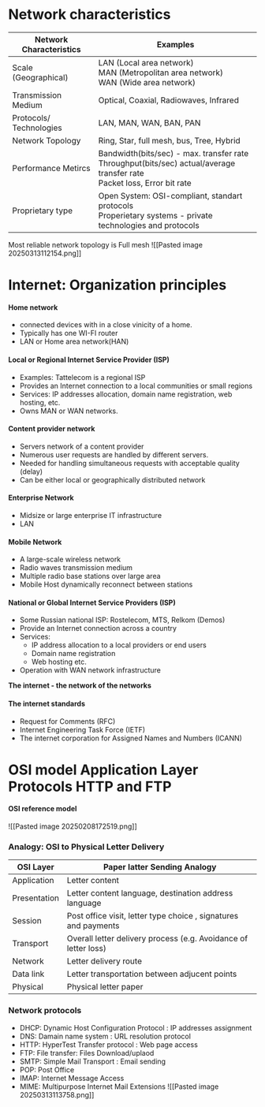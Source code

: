 # Network characteristics 

| Network Characteristics | Examples                                                                                                                     |
| ----------------------- | ---------------------------------------------------------------------------------------------------------------------------- |
| Scale (Geographical)    | LAN (Local area network)<br>MAN (Metropolitan area network)<br>WAN (Wide area network)                                       |
| Transmission Medium     | Optical, Coaxial, Radiowaves, Infrared                                                                                       |
| Protocols/ Technologies | LAN, MAN, WAN, BAN, PAN                                                                                                      |
| Network Topology        | Ring, Star, full mesh, bus, Tree, Hybrid                                                                                     |
| Performance Metircs     | Bandwidth(bits/sec) - max. transfer rate<br>Throughput(bits/sec) actual/average transfer rate<br>Packet loss, Error bit rate |
| Proprietary type        | Open System: OSI-compliant, standart protocols<br>Properietary systems - private technologies and protocols                  |
Most reliable network topology is Full mesh
![[Pasted image 20250313112154.png]]
# Internet: Organization principles 
#### Home network
- connected devices with in a close vinicity of a home.
- Typically has one WI-FI router
- LAN or Home area network(HAN)
#### Local or Regional Internet Service Provider (ISP)
- Examples: Tattelecom is a regional ISP
- Provides an Internet connection to a local communities or small regions 
- Services: IP addresses allocation, domain name registration, web hosting, etc. 
- Owns MAN or WAN networks.
#### Content provider network
- Servers network of a content provider 
- Numerous user requests are handled by different servers.
- Needed for handling simultaneous requests with acceptable quality (delay)
- Can be either local or geographically distributed network
#### Enterprise Network
- Midsize or large enterprise IT infrastructure
- LAN
#### Mobile Network
- A large-scale wireless network
- Radio waves transmission medium
- Multiple radio base stations over large area 
- Mobile Host dynamically reconnect between stations 
#### National or Global Internet Service Providers (ISP)
- Some Russian national ISP: Rostelecom, MTS, Relkom (Demos)
- Provide an Internet connection across a country
- Services:
	-  IP address allocation to a local providers or end users
	- Domain name registration 
	- Web hosting etc.
- Operation with WAN network infrastructure

**The internet - the network of the networks**

#### The internet standards
- Request for Comments (RFC)
- Internet Engineering Task Force (IETF)
- The internet corporation for Assigned Names and Numbers (ICANN)

# OSI model Application Layer Protocols HTTP and FTP
#### OSI reference model 
![[Pasted image 20250208172519.png]]
### Analogy: OSI to Physical Letter Delivery 

| OSI Layer    | Paper latter Sending Analogy                                    |
| ------------ | --------------------------------------------------------------- |
| Application  | Letter content                                                  |
| Presentation | Letter content language, destination address language           |
| Session      | Post office visit, letter type choice , signatures and payments |
| Transport    | Overall letter delivery process (e.g. Avoidance of letter loss) |
| Network      | Letter delivery route                                           |
| Data link    | Letter transportation between adjucent points                   |
| Physical     | Physical letter paper                                           |

### Network protocols
- DHCP: Dynamic Host Configuration Protocol : IP addresses assignment
- DNS: Damain name system : URL resolution protocol
- HTTP: HyperTest Transfer protocol : Web page access
- FTP: File transfer: Files Download/uplaod
- SMTP: Simple Mail Transport : Email sending
- POP: Post Office 
- IMAP: Internet Message Access
- MIME: Multipurpose Internet Mail Extensions 
![[Pasted image 20250313113758.png]]
